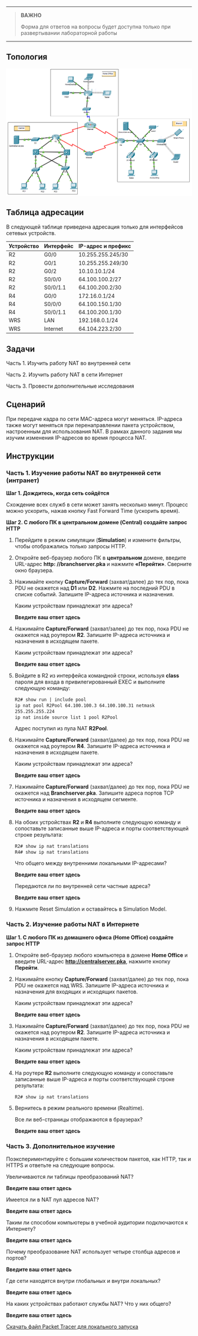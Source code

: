 
---

> **ВАЖНО**
> 
> Форма для ответов на вопросы будет доступна только при развертывании лабораторной работы 

---

## Топология

![](./assets/topology.png)

## Таблица адресации

В следующей таблице приведена адресация только для интерфейсов сетевых устройств.

| Устройство | Интерфейс | IP-адрес и префикс |
|------------|-----------|--------------------|
| R2         | G0/0      | 10.255.255.245/30  |
| R2         | G0/1      | 10.255.255.249/30  |
| R2         | G0/2      | 10.10.10.1/24      |
| R2         | S0/0/0    | 64.100.100.2/27    |
| R2         | S0/0/1.1  | 64.100.200.2/30    |
| R4         | G0/0      | 172.16.0.1/24      |
| R4         | S0/0/0    | 64.100.150.1/30    |
| R4         | S0/0/1.1  | 64.100.200.1/30    |
| WRS        | LAN       | 192.168.0.1/24     |
| WRS        | Internet  | 64.104.223.2/30    |

## Задачи

Часть 1. Изучить работу NAT во внутренней сети

Часть 2. Изучить работу NAT в сети Интернет

Часть 3. Провести дополнительные исследования

## Сценарий

При передаче кадра по сети MAC-адреса могут меняться. IP-адреса также могут меняться при перенаправлении пакета устройством, настроенным для использования NAT. В рамках данного задания мы изучим изменения IP-адресов во время процесса NAT.

## Инструкции

### Часть 1. Изучение работы NAT во внутренней сети (интранет)

**Шаг 1. Дождитесь, когда сеть сойдётся**

Схождение всех служб в сети может занять несколько минут. Процесс можно ускорить, нажав кнопку Fast Forward Time (ускорить время).

**Шаг 2. С любого ПК в центральном домене (Central) создайте запрос HTTP**

1.  Перейдите в режим симуляции (**Simulation**) и измените фильтры, чтобы отображались только запросы HTTP.

2.  Откройте веб-браузер любого ПК в **центральном** домене, введите URL-адрес **http: //branchserver.pka** и нажмите **«Перейти»**. Сверните окно браузера.

3.  Нажимайте кнопку **Capture/Forward** (захват/далее) до тех пор, пока PDU не окажется над **D1** или **D2**. Нажмите на последний PDU в списке событий. Запишите IP-адреса источника и назначения.

    Каким устройствам принадлежат эти адреса?

    **Введите ваш ответ здесь**

4.  Нажимайте **Capture/Forward** (захват/залее) до тех пор, пока PDU не окажется над роутером **R2**. Запишите IP-адреса источника и назначения в исходящем пакете.

    Каким устройствам принадлежат эти адреса?

    **Введите ваш ответ здесь**

5.  Войдите в R2 из интерфейса командной строки, используя **class** пароля для входа в привилегированный EXEC и выполните следующую команду:

    ```
    R2# show run | include pool
    ip nat pool R2Pool 64.100.100.3 64.100.100.31 netmask 255.255.255.224
    ip nat inside source list 1 pool R2Pool
    ```

    Адрес поступил из пула NAT **R2Pool**.

6.  Нажимайте **Capture/Forward** (захват/далее) до тех пор, пока PDU не окажется над роутером **R4**. Запишите IP-адреса источника и назначения в исходящем пакете.

    Каким устройствам принадлежат эти адреса?

    **Введите ваш ответ здесь**

7.  Нажимайте **Capture/Forward** (захват/далее) до тех пор, пока PDU не окажется над **Branchserver.pka**. Запишите адреса портов TCP источника и назначения в исходящем сегменте.

    **Введите ваш ответ здесь**

8.  На обоих устройствах **R2** и **R4** выполните следующую команду и сопоставьте записанные выше IP-адреса и порты соответствующей строке результата:

    ```
    R2# show ip nat translations
    R4# show ip nat translations
    ```

    Что общего между внутренними локальными IP-адресами?

    **Введите ваш ответ здесь**

    Передаются ли по внутренней сети частные адреса?

    **Введите ваш ответ здесь**

9.  Нажмите Reset Simulation и оставайтесь в Simulation Model.

### Часть 2. Изучение работы NAT в Интернете

**Шаг 1. С любого ПК из домашнего офиса (Home Office) создайте запрос HTTP**

1.  Откройте веб-браузер любого компьютера в домене **Home Office** и введите URL-адрес **http://centralserver.pka**, нажмите кнопку **Перейти**.

2.  Нажимайте кнопку **Capture/Forward** (захват/далее) до тех пор, пока PDU не окажется над WRS. Запишите IP-адреса источника и назначения для входящих и исходящих пакетов.

    Каким устройствам принадлежат эти адреса?

    **Введите ваш ответ здесь**

3.  Нажимайте **Capture/Forward** (захват/далее) до тех пор, пока PDU не окажется над роутером **R2**. Запишите IP-адреса источника и назначения в исходящем пакете.

    Каким устройствам принадлежат эти адреса?

    **Введите ваш ответ здесь**

4.  На роутере **R2** выполните следующую команду и сопоставьте записанные выше IP-адреса и порты соответствующей строке результата:

    ```
    R2# show ip nat translations
    ```

5.  Вернитесь в режим реального времени (Realtime).

    Все ли веб-страницы отображаются в браузерах?

    **Введите ваш ответ здесь**

### Часть 3. Дополнительное изучение

Поэкспериментируйте с большим количеством пакетов, как HTTP, так и HTTPS и ответьте на следующие вопросы.

Увеличиваются ли таблицы преобразований NAT?

**Введите ваш ответ здесь**

Имеется ли в NAT пул адресов NAT?

**Введите ваш ответ здесь**

Таким ли способом компьютеры в учебной аудитории подключаются к Интернету?

**Введите ваш ответ здесь**

Почему преобразование NAT использует четыре столбца адресов и портов?

**Введите ваш ответ здесь**

Где сети находятся внутри глобальных и внутри локальных?

**Введите ваш ответ здесь**

На каких устройствах работают службы NAT? Что у них общего?

**Введите ваш ответ здесь**

[Скачать файл Packet Tracer для локального запуска](./assets/6.2.7-lab.pka)
